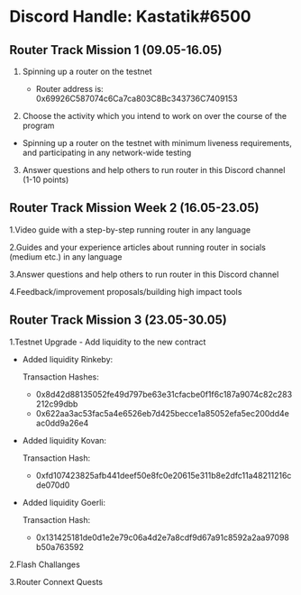 # Discord Handle: Kastatik#6500
## Router Track Mission 1 (09.05-16.05)

1) Spinning up a router on the testnet

    - Router address is: 0x69926C587074c6Ca7ca803C8Bc343736C7409153

2) Choose the activity which you intend to work on over the course of the program

  - Spinning up a router on the testnet with minimum liveness requirements, and participating in any network-wide testing
  
3) Answer questions and help others to run router in this Discord channel (1-10 points)   

## Router Track Mission Week 2 (16.05-23.05)

1.Video guide with a step-by-step running router in any language

2.Guides and your experience articles about running router in socials (medium etc.) in any language

3.Answer questions and help others to run router in this Discord channel

4.Feedback/improvement proposals/building high impact tools


## Router Track Mission 3 (23.05-30.05)

1.Testnet Upgrade - Add liquidity to the new contract

   - Added liquidity Rinkeby: 

      Transaction Hashes:  
       - 0x8d42d88135052fe49d797be63e31cfacbe0f1f6c187a9074c82c283212c99dbb
       - 0x622aa3ac53fac5a4e6526eb7d425becce1a85052efa5ec200dd4eac0dd9a26e4

  - Added liquidity Kovan: 

      Transaction Hash:
      - 0xfd107423825afb441deef50e8fc0e20615e311b8e2dfc11a48211216cde070d0
     
  - Added liquidity Goerli: 

      Transaction Hash: 
      - 0x131425181de0d1e2e79c06a4d2e7a8cdf9d67a91c8592a2aa97098b50a763592


2.Flash Challanges

3.Router Connext Quests
